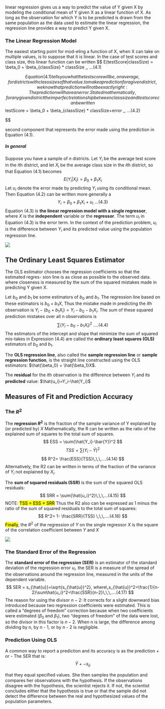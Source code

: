 

linear regression gives us a way to predict the value of Y given X by modeling the conditional mean of Y given X as a linear function of X. As long as the observation for
which Y is to be predicted is drawn from the same population as the data used to estimate
the linear regression, the regression line provides a way to predict Y given X.


### The Linear Regression Model
The easiest starting point for mod-eling a function of X, when X can take on multiple values, is to suppose that it is linear. In the case of test scores and class size, this linear function can be written
$$
E(testScore|classSize) = \beta_0 + \beta_{classSize} * classSize \,\, ...(4.1)

$$
Equation (4.1) tells you what the test score will be, on average, for districts with
class sizes of that value.
to make a prediction for a given district, we know that prediction will
not be exactly right: The prediction will have an error. Stated mathematically, for any
given district the imperfect relationship between class size and test score can be
written
$$
testScore = \beta_0 + \beta_{classSize} * classSize+error \,\, ...(4.2)

$$

second component that represents the error made using the prediction in Equation (4.1).


##### In general
Suppose you have a sample of $n$ districts. Let $Y_i$ be the average test
score in the $i$th district, and let $X_i$ be the average class size in the $i$th district, so that
Equation $(4.1)$ becomes$$E(Y_i|X_i)=\beta_0+\beta_1X_i$$
Let $u_i$ denote the error made by predicting $Y_i$ using its conditional mean. Then Equation (4.2) can be written more generally a$$Y_i=\beta_0+\beta_1X_i+u_i\,\,...(4.3)$$
Equation (4.3) is **the linear regression model with a single regressor**, where $X$ is the **independent** variable or the **regressor**.
The term $u_i$ in Equation $(4.3)$ is the error term. In the context of the prediction
problem, $u_i$ is the difference between $Y_i$ and its predicted value using the population
regression line.

![](https://i.imgur.com/lpTtXkI.png)


## The Ordinary Least Squares Estimator
The OLS estimator chooses the regression coefficients so that the estimated regres-
sion line is as close as possible to the observed data. where closeness is measured by
the sum of the squared mistakes made in predicting Y given X.

Let $b_0$ and $b_1$ be some estimators of $b_0$ and $b_1$. The regression line based on these estimators is $b_0 + b_1X$, Thus the mistake made in predicting the $i$th observation is $Y_i - (b_0 + b_1X_i) = Y_i - b_0 - b_1X_i$.
The sum of these squared prediction mistakes over all n observations is 
$$\sum(Y_i - b_0 - b_1X_i)^2\,\,....(4.4)$$
The estimators of the intercept and slope that minimize the sum of squared mis-takes in Expression (4.4) are called the **ordinary least squares (OLS)** estimators of $b_0$ and $b_1$.

The **OLS regression line**, also called the **sample regression line** or **sample regression function**, is the straight line constructed using the OLS estimators: $\hat{\beta_0} + \hat{\beta_1}X$.

The **residual** for the $i$th observation is the difference between $Y_i$ and its **predicted** value: $\hat{u_i}=Y_i-\hat{Y_i}$


## Measures of Fit and Prediction Accuracy

### The $R^2$
The **regression $R^2$** is the fraction of the sample variance of Y explained by (or predicted
by) $X$
Mathematically, the R can be written as the ratio of the explained sum of squares
to the total sum of squares.
$$
ESS = \sum(\hat{Y_i}-\bar{Y})^2
$$
$$
TSS = \sum(Y_i-\bar{Y})^2
$$
$$
R^2= \frac{ESS}{TSS}\,\,\,....(4.14)
$$
Alternatively, the R2 can be written in terms of the fraction of the variance of $Y_i$ not
explained by $X_i$.

The **sum of squared residuals (SSR)** is the sum of the squared OLS residuals:
$$
SRR = \sum{\hat{u_i}^2}\,\,\,...(4.15)
$$
NOTE: <mark>TSS = ESS + SRR</mark>
Thus the R2 also can be expressed as 1 minus the ratio of the sum of squared residuals to the total sum of squares:
$$
R^2= 1- \frac{SRR}{TSS} \,\,\,....(4.16)
$$
<mark>Finally</mark>, the $R^2$ of the regression of $Y$ on the single regressor $X$ is the square of the
correlation coefficient between $Y$ and $X$

![](https://i.imgur.com/fEYySEf.png)


### The Standard Error of the Regression
The **standard error of the regression (SER)** is an estimator of the standard deviation
of the regression error $u_i$.
the SER is a measure of the spread of the observations around the regression line, measured in the units of the dependent variable.
$$
SER = s_{\hat{u}}=\sqrt{s_{\hat{u}}^2}, where\,s_{\hat{u}}^2=\frac{1}{n-2}\sum\hat{u_i}^2=\frac{SSR}{n-2}\,\,\,....(4.17)
$$
The reason for using the divisor $n - 2$: It corrects for a slight downward bias introduced because two regression coefficients were estimated. This is called a “degrees of freedom” correction because when two coefficients were estimated ($\beta_0$ and $\beta_1$), two “degrees of freedom” of the data were lost, so the divisor in this factor is $n - 2$. When n is large, the difference among dividing by n, by n - 1, or by n - 2 is negligible.

### Prediction Using OLS
A common way to report a prediction and its accuracy is as the prediction + or - The SER that is:
$$ \hat{Y}+- s_{\hat{u}}$$














that they equal speciﬁed values. She then samples the
population and compares her observations with the hypothesis. If the observations
disagree with the hypothesis, the scientist rejects it. If not, the scientist concludes
either that the hypothesis is true or that the sample did not detect the difference
between the real and hypothesized values of the population parameters.